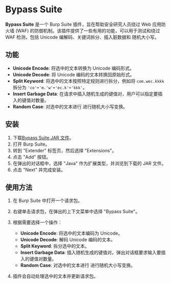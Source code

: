 # Bypass Suite

**Bypass Suite** 是一个 Burp Suite 插件，旨在帮助安全研究人员绕过 Web 应用防火墙 (WAF) 的防御机制。该插件提供了一些有用的功能，可以用于测试和绕过 WAF 检测，包括 Unicode 编解码、关键词拆分、插入脏数据和 随机大小写。

## 功能

- **Unicode Encode**: 将选中的文本转换为 Unicode 编码形式。
- **Unicode Decode**: 将 Unicode 编码的文本转换回原始形式。
- **Split Keyword**: 将选中的文本按照特定规则进行拆分，例如将 `com.wec.kkkk` 拆分为 `'co'+'m.'w'+'ec.k'+'kkk'`。
- **Insert Garbage Data**: 在请求中插入随机生成的键值对，用户可以指定要插入的键值对数量。
- **Random Case**: 对选中的文本进行 进行随机大小写变换。

## 安装

1. 下载[Bypass Suite JAR 文件](链接到插件的JAR文件)。
2. 打开 Burp Suite。
3. 转到 "Extender" 标签页，然后选择 "Extensions"。
4. 点击 "Add" 按钮。
5. 在弹出的对话框中，选择 "Java" 作为扩展类型，并浏览到下载的 JAR 文件。
6. 点击 "Next" 并完成安装。

## 使用方法

1. 在 Burp Suite 中打开一个请求包。
2. 右键单击请求包，在弹出的上下文菜单中选择 "Bypass Suite"。
3. 根据需要选择一个操作：
   - **Unicode Encode**: 将选中的文本编码为 Unicode。
   - **Unicode Decode**: 解码 Unicode 编码的文本。
   - **Split Keyword**: 拆分选中的文本。
   - **Insert Garbage Data**: 插入随机生成的键值对。弹出对话框要求输入要插入的键值对数量。
   - **Random Case**: 对选中的文本进行 进行随机大小写变换。

4. 插件会自动处理选中的文本并更新请求包。
